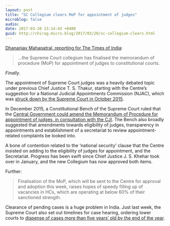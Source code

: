 ```yaml
---
layout: post
title: "SC Collegium clears MoP for appointment of judges"
microblog: false
audio: 
date: 2017-03-20 13:14:43 +0400
guid: http://chirag.micro.blog/2017/03/20/sc-collegium-clears.html
---
```

<p><a href="http://timesofindia.indiatimes.com/india/supreme-court-collegium-ends-1-year-impasse-by-finalising-judicial-appointment-procedure/articleshow/57639152.cms?from=mdr" target="_blank">Dhananjay Mahapatral, reporting for The Times of India</a>:</p>
<blockquote>…the Supreme Court collegium has finalised the memorandum of procedure (MoP) for appointment of judges to constitutional courts.</blockquote>
<p><em>Finally</em>.</p>
<p>The appointment of Supreme Court judges was a heavily debated topic under previous Chief Justice T. S. Thakur, starting with the Centre’s suggestion for a National Judicial Appointments Commission (NJAC), which was <a href="http://indianexpress.com/article/india/india-news-india/sc-strikes-down-njac-revives-collegium-system-of-appointing-judges/" target="_blank">struck down by the Supreme Court in October 2015</a>.</p>
<p>In December 2015, a Constitutional Bench of the Supreme Court ruled that the <a href="http://barandbench.com/collegium-supreme-court-leaves-it-to-centre-to-amend-memorandum-gives-suggestions/" target="_blank">Central Government could amend the Memorandum of Procedure for appointment of judges, in consultation with the CJI</a>. The Bench also broadly suggested that amendments towards eligibility of judges, transparency in appointments and establishment of a secretariat to review appointment-related complaints be looked into.</p>
<p>A bone of contention related to the ‘national security’ clause that the Centre insisted on adding to the eligibility of judges for appointment, and the Secretariat. Progress has been swift since Chief Justice J. S. Khehar took over in January, and the new Collegium has now approved both items.</p>
<p>Further:</p>
<blockquote>Finalisation of the MoP, which will be sent to the Centre for approval and adoption this week, raises hopes of speedy filling up of vacancies in HCs, which are operating at below 60% of their sanctioned strength.</blockquote>
<p>Clearance of pending cases is a huge problem in India. Just last week, the Supreme Court also set out timelines for case hearing, ordering lower courts to <a href="https://ekdrishti.in/supreme-court-conclude-bail-applications-in-1-week-magisterial-trial-in-6-months-sessions-trial-96193be9c09e" target="_blank">dispense of cases more than five years’ old by the end of the year</a>.</p>
